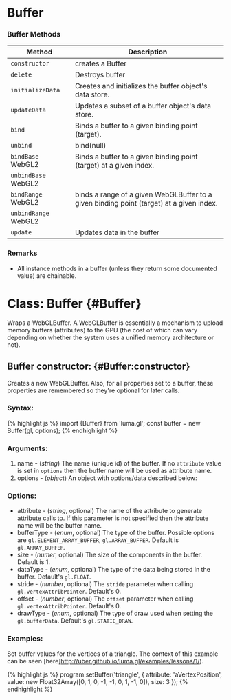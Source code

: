 # Buffer


### Buffer Methods

| **Method** | **Description** |
| --- | --- |
| `constructor` | creates a Buffer|
| `delete` | Destroys buffer |
| `initializeData` | Creates and initializes the buffer object's data store. |
| `updateData` | Updates a subset of a buffer object's data store.
| `bind` | Binds a buffer to a given binding point (target). |
| `unbind` | bind(null) |
| `bindBase` WebGL2 | Binds a buffer to a given binding point (target) at a given index. |
| `unbindBase` WebGL2 |  |
| `bindRange` WebGL2 | binds a range of a given WebGLBuffer to a given binding point (target) at a given index. |
| `unbindRange` WebGL2 | |
| `update` | Updates data in the buffer |


### Remarks

* All instance methods in a buffer (unless they return some documented value)
  are chainable.


Class: Buffer {#Buffer}
===========================

Wraps a WebGLBuffer. A WebGLBuffer is essentially a mechanism to upload
memory buffers (attributes) to the GPU (the cost of which can vary
depending on whether the system uses a unified memory architecture or not).

Buffer constructor: {#Buffer:constructor}
--------------------------------------------------

Creates a new WebGLBuffer. Also, for all properties set to a buffer,
these properties are remembered so they're optional for later calls.

### Syntax:

{% highlight js %}
  import {Buffer} from 'luma.gl';
	const buffer = new Buffer(gl, options);
{% endhighlight %}

### Arguments:

1. name - (*string*) The name (unique id) of the buffer. If no `attribute`
value is set in `options` then the buffer name will be used as attribute name.
2. options - (*object*) An object with options/data described below:

### Options:

* attribute - (*string*, optional) The name of the attribute to generate
  attribute calls to. If this parameter is not specified then the attribute
  name will be the buffer name.
* bufferType - (*enum*, optional) The type of the buffer. Possible
  options are `gl.ELEMENT_ARRAY_BUFFER`, `gl.ARRAY_BUFFER`. Default is
  `gl.ARRAY_BUFFER`.
* size - (*numer*, optional) The size of the components in the buffer. Default is 1.
* dataType - (*enum*, optional) The type of the data being stored in the buffer. Default's `gl.FLOAT`.
* stride - (*number*, optional) The `stride` parameter when calling `gl.vertexAttribPointer`. Default's 0.
* offset - (*number*, optional) The `offset` parameter when calling `gl.vertexAttribPointer`. Default's 0.
* drawType - (*enum*, optional) The type of draw used when setting the `gl.bufferData`. Default's `gl.STATIC_DRAW`.

### Examples:

Set buffer values for the vertices of a triangle. 
The context of this example can be seen [here]http://uber.github.io/luma.gl/examples/lessons/1/).

{% highlight js %}
program.setBuffer('triangle', {
  attribute: 'aVertexPosition',
  value: new Float32Array([0, 1, 0, -1, -1, 0, 1, -1, 0]),
  size: 3
});
{% endhighlight %}
